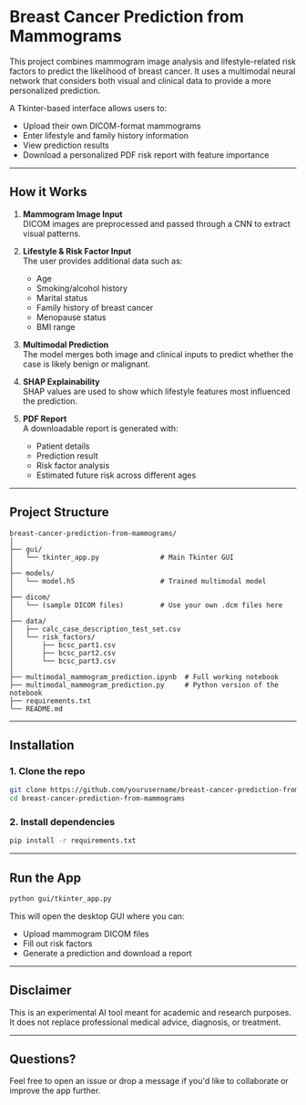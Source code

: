 # Breast Cancer Prediction from Mammograms

This project combines mammogram image analysis and lifestyle-related risk factors to predict the likelihood of breast cancer. It uses a multimodal neural network that considers both visual and clinical data to provide a more personalized prediction.

A Tkinter-based interface allows users to:
- Upload their own DICOM-format mammograms
- Enter lifestyle and family history information
- View prediction results
- Download a personalized PDF risk report with feature importance

---

## How it Works

1. **Mammogram Image Input**  
   DICOM images are preprocessed and passed through a CNN to extract visual patterns.

2. **Lifestyle & Risk Factor Input**  
   The user provides additional data such as:
   - Age
   - Smoking/alcohol history
   - Marital status
   - Family history of breast cancer
   - Menopause status
   - BMI range

3. **Multimodal Prediction**  
   The model merges both image and clinical inputs to predict whether the case is likely benign or malignant.

4. **SHAP Explainability**  
   SHAP values are used to show which lifestyle features most influenced the prediction.

5. **PDF Report**  
   A downloadable report is generated with:
   - Patient details
   - Prediction result
   - Risk factor analysis
   - Estimated future risk across different ages

---

## Project Structure

```
breast-cancer-prediction-from-mammograms/
│
├── gui/
│   └── tkinter_app.py               # Main Tkinter GUI
│
├── models/
│   └── model.h5                     # Trained multimodal model
│
├── dicom/
│   └── (sample DICOM files)         # Use your own .dcm files here
│
├── data/
│   ├── calc_case_description_test_set.csv
│   └── risk_factors/
│       ├── bcsc_part1.csv
│       ├── bcsc_part2.csv
│       └── bcsc_part3.csv
│
├── multimodal_mammogram_prediction.ipynb  # Full working notebook
├── multimodal_mammogram_prediction.py     # Python version of the notebook
├── requirements.txt
└── README.md
```

---

## Installation

### 1. Clone the repo
```bash
git clone https://github.com/yourusername/breast-cancer-prediction-from-mammograms.git
cd breast-cancer-prediction-from-mammograms
```

### 2. Install dependencies
```bash
pip install -r requirements.txt
```

---

## Run the App

```bash
python gui/tkinter_app.py
```

This will open the desktop GUI where you can:
- Upload mammogram DICOM files
- Fill out risk factors
- Generate a prediction and download a report

---

## Disclaimer

This is an experimental AI tool meant for academic and research purposes. It does not replace professional medical advice, diagnosis, or treatment.

---

## Questions?

Feel free to open an issue or drop a message if you'd like to collaborate or improve the app further.
